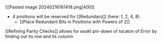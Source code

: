 ![[Pasted image 20240216161418.png|400]]
- 4 positions will be reserved for [[Redundanz]] (here: 1, 2, 4, 8)
	- [[Place Redundant Bits in Positions with Powers of 2]]

[[Refining Parity Checks]] allows for _exakt_ pin-down of locaton of Error by finding out its _row_ and its _column_

